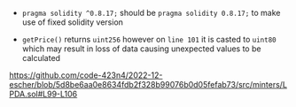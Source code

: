 -  `pragma solidity ^0.8.17;` should be `pragma solidity 0.8.17;` to make use of fixed solidity version

- `getPrice()` returns `uint256` however on `line 101` it is casted to `uint80` which may result in loss of data causing unexpected values to be calculated

https://github.com/code-423n4/2022-12-escher/blob/5d8be6aa0e8634fdb2f328b99076b0d05fefab73/src/minters/LPDA.sol#L99-L106